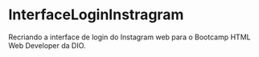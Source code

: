 # InterfaceLoginInstragram
 Recriando a interface de login do Instagram web para o Bootcamp HTML Web Developer da DIO.
